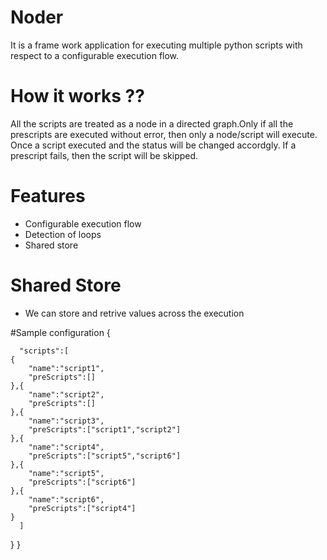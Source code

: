 # Noder
It is a frame work application for executing multiple python scripts with respect to a configurable execution flow. 
# How it works ??
 All the scripts are treated as a node in a directed graph.Only if all the prescripts are executed without error, then only a node/script will execute.
 Once a script executed and the status will be changed accordgly. If a prescript fails, then the script will be skipped.
# Features
* Configurable execution flow
* Detection of loops
* Shared store 
# Shared Store
* We can store and retrive values across the execution
    
#Sample configuration
        {
   
      "scripts":[
   	{
   		"name":"script1",
   		"preScripts":[]		
   	},{
   		"name":"script2",
   		"preScripts":[]		
   	},{
   		"name":"script3",
   		"preScripts":["script1","script2"]		
   	},{
   		"name":"script4",
   		"preScripts":["script5","script6"]		
   	},{
   		"name":"script5",
   		"preScripts":["script6"]		
   	},{
   		"name":"script6",
   		"preScripts":["script4"]		
   	}
      ]
       
   }
   }
